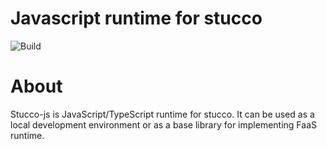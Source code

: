 # Javascript runtime for stucco
![Build](https://github.com/graphql-editor/stucco-js/workflows/build/badge.svg)

# About

Stucco-js is JavaScript/TypeScript runtime for stucco. It can be used as a local development environment or as a base library for implementing FaaS runtime.